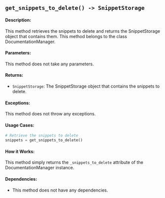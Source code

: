 ## `get_snippets_to_delete() -> SnippetStorage`

#### Description:
This method retrieves the snippets to delete and returns the SnippetStorage object that contains them. This method belongs to the class DocumentationManager.

#### Parameters:
This method does not take any parameters.

#### Returns:
- `SnippetStorage`: The SnippetStorage object that contains the snippets to delete.

#### Exceptions:
This method does not throw any exceptions.

#### Usage Cases:

```python
# Retrieve the snippets to delete
snippets = get_snippets_to_delete()
```

#### How it Works:
This method simply returns the `_snippets_to_delete` attribute of the DocumentationManager instance.

#### Dependencies:
- This method does not have any dependencies.